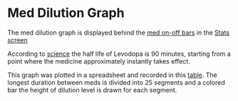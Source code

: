 # Med Dilution Graph
The med dilution graph is displayed behind the [med on-off bars](./med_on_off_log_widget.md) in the [Stats screen](../screens/stats_screen.md) 

According to [science](https://levodopalevel.com/) the half life of Levodopa is 90 minutes, starting from a point where the medicine approximately instantly takes effect.

This graph was plotted in a spreadsheet and recorded in this [table](../util/dilution_table.dart). The longest duration between meds is divided into 25 segments and a colored bar the height of dilution level is drawn for each segment.